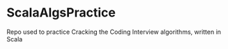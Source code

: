# ScalaAlgsPractice
Repo used to practice Cracking the Coding Interview algorithms, written in Scala
